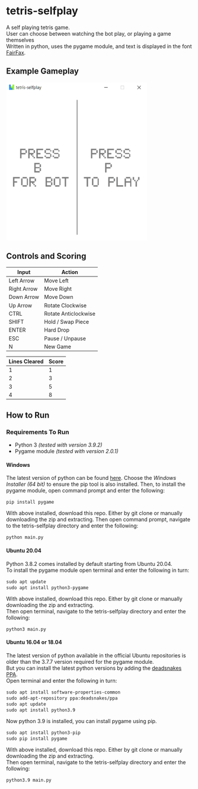 # tetris-selfplay
A self playing tetris game. <br/>
User can choose between watching the bot play, or playing a game themselves<br/>
Written in python, uses the pygame module, and text is displayed in the font [FairFax](https://github.com/kreativekorp/open-relay/tree/master/Fairfax).

## **Example Gameplay**
<p align="Left">
<img align="center" src="/examples/gameplay.gif" alt="Demo of game modes" title="Game Modes" width="380"><br \>
</p>

## **Controls and Scoring** 
| Input         | Action               | 
| ------------- | -------------------- |
| Left Arrow    | Move Left            |
| Right Arrow   | Move Right           |
| Down Arrow    | Move Down            |
| Up Arrow      | Rotate Clockwise     |
| CTRL          | Rotate Anticlockwise |
| SHIFT         | Hold / Swap Piece    |
| ENTER         | Hard Drop            |
| ESC           | Pause / Unpause      |
| N             | New Game             |

| Lines Cleared | Score |
| ------------- | ----- |
| 1             | 1     |
| 2             | 3     |
| 3             | 5     |
| 4             | 8     |

 ## How to Run
 
 ### Requirements To Run
  - Python 3 *(tested with version 3.9.2)*
  - Pygame module *(tested with version 2.0.1)*

  #### Windows
  The latest version of python can be found [here](https://www.python.org/downloads/windows/). Choose the *Windows Installer (64 bit)* to ensure the pip tool is also installed. Then, to install the pygame module, open command prompt and enter the following:
  ```
  pip install pygame
  ```
  With above installed, download this repo. Either by git clone or manually downloading the zip and extracting. Then open command prompt, navigate to the tetris-selfplay directory and enter the following:
  ```
  python main.py
  ```
  #### Ubuntu 20.04
  Python 3.8.2 comes installed by default starting from Ubuntu 20.04.<br/> 
  To install the pygame module open terminal and enter the following in turn:
  ```
  sudo apt update
  sudo apt install python3-pygame
  ```
  With above installed, download this repo. Either by git clone or manually downloading the zip and extracting.<br/>
  Then open terminal, navigate to the tetris-selfplay directory and enter the following:
  ```
  python3 main.py
  ```
  #### Ubuntu 16.04 or 18.04
  The latest version of python available in the official Ubuntu repositories is older than the 3.7.7 version required for the pygame module.<br/>
  But you can install the latest python versions by adding the [deadsnakes PPA](https://launchpad.net/~deadsnakes).<br/>
  Open terminal and enter the following in turn:
  ```
  sudo apt install software-properties-common
  sudo add-apt-repository ppa:deadsnakes/ppa
  sudo apt update 
  sudo apt install python3.9
  ```
  Now python 3.9 is installed, you can install pygame using pip.
  ```
  sudo apt install python3-pip
  sudo pip install pygame
  ```
  With above installed, download this repo. Either by git clone or manually downloading the zip and extracting.<br/>
  Then open terminal, navigate to the tetris-selfplay directory and enter the following:
  ```
  python3.9 main.py
  ```
